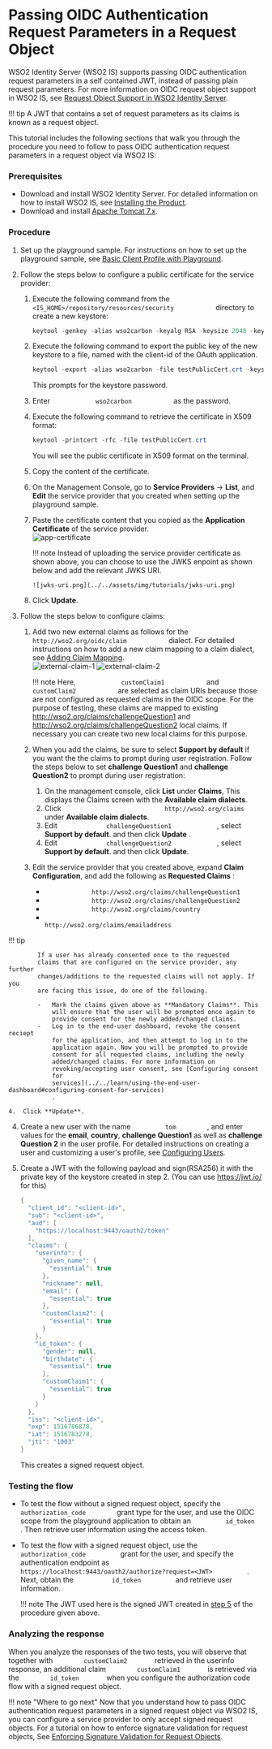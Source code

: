 # Passing OIDC Authentication Request Parameters in a Request Object

WSO2 Identity Server (WSO2 IS) supports passing OIDC authentication
request parameters in a self contained JWT, instead of passing plain
request parameters. For more information on OIDC request object support
in WSO2 IS, see [Request Object Support in WSO2 Identity
Server](../../learn/request-object-support).

!!! tip
    A JWT that contains a set of request parameters as its claims is known
    as a request object.
    

This tutorial includes the following sections that walk you through the
procedure you need to follow to pass OIDC authentication request
parameters in a request object via WSO2 IS:

### Prerequisites

-   Download and install WSO2 Identity Server. For detailed information
    on how to install WSO2 IS, see [Installing the
    Product](../../setup/installing-the-product).
-   Download and install [Apache Tomcat
    7.x](https://tomcat.apache.org/download-70.cgi).

### Procedure

1.  Set up the playground sample. For instructions on how to set up the
    playground sample, see [Basic Client Profile with
    Playground](../../learn/basic-client-profile-with-playground).
2.  Follow the steps below to configure a public certificate for the
    service provider:  
    1.  Execute the following command from the
        `             <IS_HOME>/repository/resources/security            `
        directory to create a new keystore:

        ``` java
        keytool -genkey -alias wso2carbon -keyalg RSA -keysize 2048 -keystore testkeystore.jks -dname "CN=*.test.com,OU=test,O=test,L=MPL,ST=MPL,C=FR" -storepass wso2carbon -keypass wso2carbon -validity 10950
        ```

    2.  Execute the following command to export the public key of the
        new keystore to a file, named with the client-id of the OAuth
        application.

        ``` java
        keytool -export -alias wso2carbon -file testPublicCert.crt -keystore testkeystore.jks
        ```

        This prompts for the keystore password.

    3.  Enter `             wso2carbon            ` as the password.

    4.  Execute the following command to retrieve the certificate in
        X509 format:

        ``` java
        keytool -printcert -rfc -file testPublicCert.crt
        ```

        You will see the public certificate in X509 format on the
        terminal.

    5.  Copy the content of the certificate.

    6.  On the Management Console, go to **Service Providers** -\>
        **List**, and **Edit** the service provider that you created
        when setting up the playground sample.
    7.  Paste the certificate content that you copied as the
        **Application Certificate** of the service provider.  
        ![app-certificate](../../assets/img/tutorials/app-certificate.png)
        
        !!! note
			Instead of uploading the service provider certificate as shown
			above, you can choose to use the JWKS enpoint as shown below and
			add the relevant JWKS URI.

			![jwks-uri.png](../../assets/img/tutorials/jwks-uri.png)

    8.  Click **Update**.

3.  Follow the steps below to configure claims:
    1.  Add two new external claims as follows for the
        `             http://wso2.org/oidc/claim            ` dialect.
        For detailed instructions on how to add a new claim mapping to a
        claim dialect, see [Adding Claim Mapping](../../learn/adding-claim-mapping).  
        ![external-claim-1](../../assets/img/tutorials/external-claim-1.png)
        ![external-claim-2](../../assets/img/tutorials/external-claim-2.png)

        !!! note
			Here, `             customClaim1            ` and
			`             customClaim2            ` are selected as claim
			URIs because those are not configured as requested claims in the
			OIDC scope. For the purpose of testing, these claims are mapped
			to existing <http://wso2.org/claims/challengeQuestion1> and
			<http://wso2.org/claims/challengeQuestion2> local claims. If
			necessary you can create two new local claims for this purpose.

    2.  When you add the claims, be sure to select **Support by
        default** if you want the the claims to prompt during user
        registration. Follow the steps below to set **challenge
        Question1** and **challenge Question2** to prompt during user
        registration:
        1.  On the management console, click **List** under **Claims**,
            This displays the Claims screen with the **Available claim
            dialects**.
        2.  Click
            `                             http://wso2.org/claims                           `
            under **Available claim dialects**.
        3.  Edit `              challengeQuestion1             `
            , select **Support by default**. and then click **Update**
            .
        4.  Edit `              challengeQuestion2             ` ,
            select **Support by default**. and then click **Update**.
    3.  Edit the service provider that you created above, expand **Claim
        Configuration**, and add the following as **Requested Claims**
        :  

        -   `              http://wso2.org/claims/challengeQuestion1             `
        -   `              http://wso2.org/claims/challengeQuestion2             `
        -   `              http://wso2.org/claims/country             `
        -   `                             http://wso2.org/claims/emailaddress                                         `

  !!! tip
        
			If a user has already consented once to the requested
			claims that are configured on the service provider, any further
			changes/additions to the requested claims will not apply. If you
			are facing this issue, do one of the following.
	
			-   Mark the claims given above as **Mandatory Claims**. This
				will ensure that the user will be prompted once again to
				provide consent for the newly added/changed claims.
			-   Log in to the end-user dashboard, revoke the consent reciept
				for the application, and then attempt to log in to the
				application again. Now you will be prompted to provide
				consent for all requested claims, including the newly
				added/changed claims. For more information on
				revoking/accepting user consent, see [Configuring consent
				for
				services](../../learn/using-the-end-user-dashboard#configuring-consent-for-services)
				.

    4.  Click **Update**.

4.  Create a new user with the name `          tom         ` , and enter
    values for the **email**, **country**, **challenge Question1** as
    well as **challenge Question 2** in the user profile. For detailed
    instructions on creating a user and customizing a user's profile,
    see [Configuring Users](../../learn/configuring-users).
5.  <a name="passingoidc"> </a> Create a JWT with the following payload and sign(RSA256) it with the
    private key of the keystore created in step 2. (You can use
    <https://jwt.io/> for this)

    ``` java
    {
      "client_id": "<client-id>",
      "sub": "<client-id>",
      "aud": [
        "https://localhost:9443/oauth2/token"
      ],
      "claims": {
        "userinfo": {
          "given_name": {
            "essential": true
          },
          "nickname": null,
          "email": {
            "essential": true
          },
          "customClaim2": {
            "essential": true
          }
        },
        "id_token": {
          "gender": null,
          "birthdate": {
            "essential": true
          },
          "customClaim1": {
            "essential": true
          }
        }
      },
      "iss": "<client-id>",
      "exp": 1516786878,
      "iat": 1516783278,
      "jti": "1003"
    }
    ```

    This creates a signed request object.

### Testing the flow

-   To test the flow without a signed request object, specify the
    `          authorization_code         ` grant type for the user, and
    use the OIDC scope from the playground application to obtain an
    `          id_token         ` . Then retrieve user information using
    the access token.

<!-- -->

-   To test the flow with a signed request object, use the
    `           authorization_code          ` grant for the user, and
    specify the authentication endpoint as
    `           https://localhost:9443/oauth2/authorize?request=<JWT>          `
    . Next, obtain the `           id_token          ` and retrieve user
    information.

    !!! note
        The JWT used here is the signed JWT created in [step
        5](#passingoidc)
        of the procedure given above.
    

### Analyzing the response

When you analyze the responses of the two tests, you will observe that
together with `         customClaim2        ` retrieved in the userinfo
response, an additional claim `         customClaim1        ` is
retrieved via the `         id_token        ` when you configure the
authorization code flow with a signed request object.  
  

!!! note "Where to go next"
	Now that you understand how to pass OIDC authentication request
	parameters in a signed request object via WSO2 IS, you can configure a
	service provider to only accept signed request objects. For a tutorial
	on how to enforce signature validation for request objects, See
	[Enforcing Signature Validation for Request
	Objects](../../tutorials/enforcing-signature-validation-for-request-objects).

  

  
